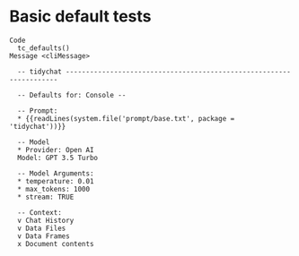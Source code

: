 # Basic default tests

    Code
      tc_defaults()
    Message <cliMessage>
      
      -- tidychat --------------------------------------------------------------------
      
      -- Defaults for: Console --
      
      -- Prompt: 
      * {{readLines(system.file('prompt/base.txt', package = 'tidychat'))}}
      
      -- Model 
      * Provider: Open AI
      Model: GPT 3.5 Turbo
      
      -- Model Arguments: 
      * temperature: 0.01
      * max_tokens: 1000
      * stream: TRUE
      
      -- Context: 
      v Chat History
      v Data Files
      v Data Frames
      x Document contents

